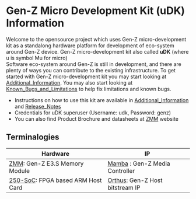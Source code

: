 # Gen-Z Micro Development Kit (uDK) Information  

Welcome to the opensource project which uses Gen-Z micro-development kit as a standalong hardware platform for development of eco-system around Gen-Z device.
Gen-Z micro-development kit also called **uDK** (where u is symbol Mu for micro)  
Software eco-system around Gen-Z is still in development, and there are plenty of ways you can contribute to the existing infrastructure. To get started with Gen-Z micro-development kit you may start looking at [Additional_Information]. You may also start looking at [Known_Bugs_and_Limitations] to help fix limitations and known bugs.  

- Instructions on how to use this kit are available in [Additional_Information] and [Release_Notes]  
- Credentials for uDK superuser (Username: udk, Password: genz)
- You can also find Product Brochure and datasheets at [ZMM] website   
  
  
Terminalogies
-------------

| Hardware | IP  |
| -------- | --- |
| [ZMM]: Gen-Z E3.S Memory Module | [Mamba] : Gen-Z Media Controller |
| [250-SoC]: FPGA based ARM Host Card | [Orthus]: Gen-Z Host bitstream IP |



[ZMM]: https://www.smartm.com/product/advanced-memory/zmm-gen-z-memory-module 
[Mamba]: https://www.intelliprop.com/gen-z-fabric-dram
[250-SoC]: https://www.bittware.com/fpga/250-soc/
[Orthus]: https://www.intelliprop.com/ipc-gz190-hi/
[linux-genz]: https://github.com/linux-genz/linux  
[udk/orthus]: https://github.com/linux-genz/linux/udk/orthus 
[Additional_Information]: https://github.com/linux-genz/udk/blob/master/Additional_Information.md
[Release_Notes]: https://github.com/linux-genz/udk/blob/master/Release_Notes.md 
[Known_Bugs_and_Limitations]: https://github.com/linux-genz/udk/blob/master/Known_Bugs_and_Limitations.md  



